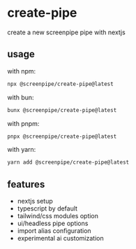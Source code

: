 # create-pipe

create a new screenpipe pipe with nextjs

## usage

with npm:
```bash
npx @screenpipe/create-pipe@latest
```

with bun:
```bash
bunx @screenpipe/create-pipe@latest
```

with pnpm:
```bash
pnpx @screenpipe/create-pipe@latest
```

with yarn:
```bash
yarn add @screenpipe/create-pipe@latest
```

## features

- nextjs setup
- typescript by default
- tailwind/css modules option
- ui/headless pipe options
- import alias configuration
- experimental ai customization

